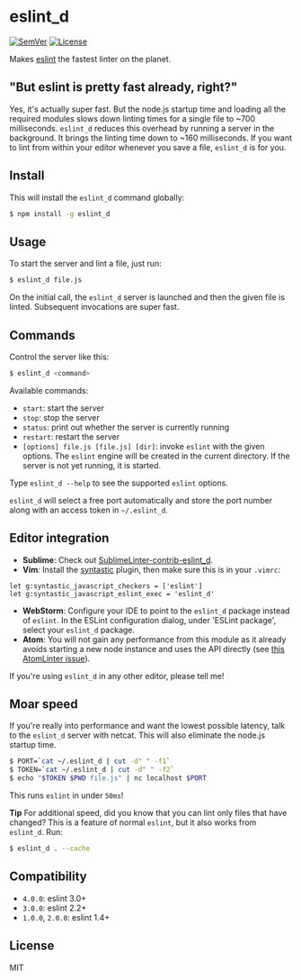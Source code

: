 # eslint\_d

[![SemVer]](http://semver.org)
[![License]](https://github.com/mantoni/eslint\_d.js/blob/master/LICENSE)

Makes [eslint][] the fastest linter on the planet.

## "But eslint is pretty fast already, right?"

Yes, it's actually super fast. But the node.js startup time and loading all the
required modules slows down linting times for a single file to ~700
milliseconds. `eslint_d` reduces this overhead by running a server in the
background. It brings the linting time down to ~160 milliseconds. If you want
to lint from within your editor whenever you save a file, `eslint_d` is for
you.

## Install

This will install the `eslint_d` command globally: 

```bash
$ npm install -g eslint_d
```

## Usage

To start the server and lint a file, just run:

```bash
$ eslint_d file.js
```

On the initial call, the `eslint_d` server is launched and then the given file
is linted. Subsequent invocations are super fast.

## Commands

Control the server like this:

```bash
$ eslint_d <command>
```

Available commands:

- `start`: start the server
- `stop`: stop the server
- `status`: print out whether the server is currently running
- `restart`: restart the server
- `[options] file.js [file.js] [dir]`: invoke `eslint` with the given options.
  The `eslint` engine will be created in the current directory. If the server
  is not yet running, it is started.

Type `eslint_d --help` to see the supported `eslint` options.

`eslint_d` will select a free port automatically and store the port number
along with an access token in `~/.eslint_d`.

## Editor integration

- __Sublime__: Check out [SublimeLinter-contrib-eslint\_d][SublimeLinter].
- __Vim__: Install the [syntastic][] plugin, then make sure this is in your
  `.vimrc`:

```vim
let g:syntastic_javascript_checkers = ['eslint']
let g:syntastic_javascript_eslint_exec = 'eslint_d'
```

- __WebStorm__: Configure your IDE to point to the `eslint_d` package instead
  of `eslint`. In the ESLint configuration dialog, under 'ESLint package',
  select your `eslint_d` package.
- __Atom__: You will not gain any performance from this module as it already
  avoids starting a new node instance and uses the API directly (see [this
  AtomLinter issue](https://github.com/AtomLinter/linter-eslint/issues/215)).

If you're using `eslint_d` in any other editor, please tell me!

## Moar speed

If you're really into performance and want the lowest possible latency, talk to
the `eslint_d` server with netcat. This will also eliminate the node.js startup
time.

```bash
$ PORT=`cat ~/.eslint_d | cut -d" " -f1`
$ TOKEN=`cat ~/.eslint_d | cut -d" " -f2`
$ echo "$TOKEN $PWD file.js" | nc localhost $PORT
```

This runs `eslint` in under `50ms`!

**Tip** For additional speed, did you know that you can lint only files that
have changed? This is a feature of normal `eslint`, but it also works from
`eslint_d`. Run:

```bash
$ eslint_d . --cache
```

## Compatibility

- `4.0.0`: eslint 3.0+
- `3.0.0`: eslint 2.2+
- `1.0.0`, `2.0.0`: eslint 1.4+

## License

MIT

[SemVer]: http://img.shields.io/:semver-%E2%9C%93-brightgreen.svg
[License]: http://img.shields.io/npm/l/eslint_d.svg
[eslint]: http://eslint.org
[SublimeLinter]: https://github.com/roadhump/SublimeLinter-contrib-eslint_d
[syntastic]: https://github.com/scrooloose/syntastic
